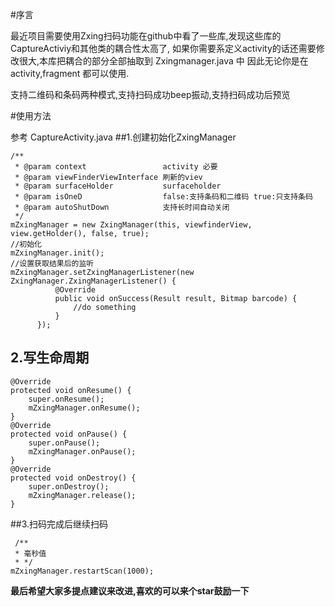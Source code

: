 
#序言

最近项目需要使用Zxing扫码功能在github中看了一些库,发现这些库的CaptureActiviy和其他类的耦合性太高了,
如果你需要系定义activity的话还需要修改很大,本库把耦合的部分全部抽取到 Zxingmanager.java 中
因此无论你是在activity,fragment 都可以使用.

支持二维码和条码两种模式,支持扫码成功beep振动,支持扫码成功后预览

#使用方法

参考 CaptureActivity.java
##1.创建初始化ZxingManager
```
/**
 * @param context                 activity 必要
 * @param viewFinderViewInterface 刷新的viev
 * @param surfaceHolder           surfaceholder
 * @param isOneD                  false:支持条码和二维码 true:只支持条码
 * @param autoShutDown            支持长时间自动关闭
 */
mZxingManager = new ZxingManager(this, viewfinderView, view.getHolder(), false, true);
//初始化
mZxingManager.init();
//设置获取结果后的监听
mZxingManager.setZxingManagerListener(new ZxingManager.ZxingManagerListener() {
          @Override
          public void onSuccess(Result result, Bitmap barcode) {
              //do something
          }
      });
```
## 2.写生命周期
```
@Override
protected void onResume() {
    super.onResume();
    mZxingManager.onResume();
}
@Override
protected void onPause() {
    super.onPause();
    mZxingManager.onPause();
}
@Override
protected void onDestroy() {
    super.onDestroy();
    mZxingManager.release();
}
```
##3.扫码完成后继续扫码
```
 /**
 * 毫秒值
 * */
mZxingManager.restartScan(1000);
```

**最后希望大家多提点建议来改进,喜欢的可以来个star鼓励一下**